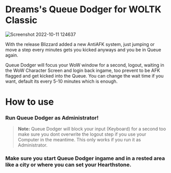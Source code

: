 # Dreams's Queue Dodger for WOLTK Classic

![Screenshot 2022-10-11 124637](https://user-images.githubusercontent.com/92863811/195077434-f922f59f-6e0c-4984-b626-7d9dbd4bfb33.png)

With the release Blizzard added a new AntiAFK system, just jumping or move a step every minutes gets you kicked anyways and you be in Queue again.

Queue Dodger will focus your WoW window for a second, logout, waiting in the WoW Character Screen and login back ingame, too prevent to be AFK flagged and get kicked into the Queue. You can change the wait time if you want, default its every 5-10 minutes which is enough.

# How to use

### Run Queue Dodger as **Administrator!** 
> **Note:** Queue Dodger will block your input (Keyboard) for a second too make sure you dont overwrite the logout step if you use your Computer in the meantime. This only works if you run it as Administrator.

### Make sure you start Queue Dodger **ingame** and in a **rested area** like a city or where you can set your Hearthstone.
